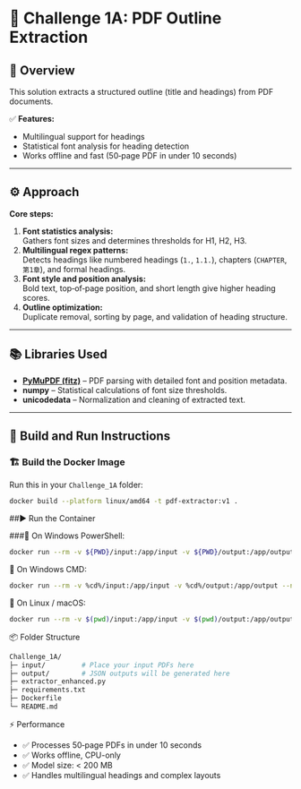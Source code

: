 # 📄 Challenge 1A: PDF Outline Extraction

## 📌 Overview
This solution extracts a structured outline (title and headings) from PDF documents.

✅ **Features:**
- Multilingual support for headings  
- Statistical font analysis for heading detection  
- Works offline and fast (50‑page PDF in under 10 seconds)

---

## ⚙️ Approach

**Core steps:**
1. **Font statistics analysis:**  
   Gathers font sizes and determines thresholds for H1, H2, H3.  
2. **Multilingual regex patterns:**  
   Detects headings like numbered headings (`1.`, `1.1.`), chapters (`CHAPTER`, `第1章`), and formal headings.  
3. **Font style and position analysis:**  
   Bold text, top‑of‑page position, and short length give higher heading scores.  
4. **Outline optimization:**  
   Duplicate removal, sorting by page, and validation of heading structure.

---

## 📚 Libraries Used
- **[PyMuPDF (fitz)](https://pymupdf.readthedocs.io/)** – PDF parsing with detailed font and position metadata.
- **numpy** – Statistical calculations of font size thresholds.
- **unicodedata** – Normalization and cleaning of extracted text.

---

## 🚀 Build and Run Instructions

### 🏗️ Build the Docker Image
Run this in your `Challenge_1A` folder:
```bash
docker build --platform linux/amd64 -t pdf-extractor:v1 .
```

##▶️ Run the Container

###📌 On Windows PowerShell:
```bash
docker run --rm -v ${PWD}/input:/app/input -v ${PWD}/output:/app/output --network none pdf-extractor:v1
```

📌 On Windows CMD:
```bash
docker run --rm -v %cd%/input:/app/input -v %cd%/output:/app/output --network none pdf-extractor:v1
```

📌 On Linux / macOS:
```bash
docker run --rm -v $(pwd)/input:/app/input -v $(pwd)/output:/app/output --network none pdf-extractor:v1
```

📦 Folder Structure
```bash
Challenge_1A/
├─ input/         # Place your input PDFs here
├─ output/        # JSON outputs will be generated here
├─ extractor_enhanced.py
├─ requirements.txt
├─ Dockerfile
└─ README.md
```

⚡ Performance
- ✅ Processes 50‑page PDFs in under 10 seconds
- ✅ Works offline, CPU-only
- ✅ Model size: < 200 MB
- ✅ Handles multilingual headings and complex layouts



